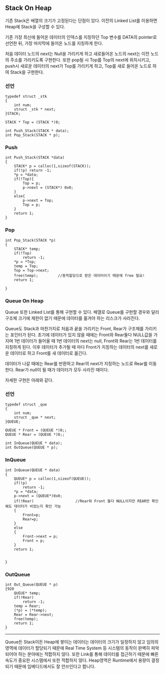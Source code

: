 ## Stack On Heap

기존 Stack은 배열의 크기가 고정된다는 단점이 있다. 이전의 Linked List를 이용하면 Heap에 Stack을 구성할 수 있다.

기존 가장 최신에 들어온 데이터의 인덱스를 지칭하던 Top 변수를 DATA의 pointer로 선언한 뒤, 가장 마지막에 들어온 노드를 지칭하게 한다.

처음 데이터 노드의 next는 Null을 가리키게 하고 새로들어온 노드의 next는 이전 노드의 주소를 가리키도록 구현한다. 또한 pop될 시 Top를 Top의 next에 위치시키고, push시 새로운 데이터의 next가 Top를 가리키게 하고, Top를 새로 들어온 노드로 하여  Stack을 구현한다.

### 선언
```
typedef struct _stk
{
	int num;
	struct _stk * next; 
}STACK;

STACK * Top = (STACK *)0;

int Push_Stack(STACK * data);
int Pop_Stack(STACK * p);
```

### Push
```
int Push_Stack(STACK *data)
{
	STACK* p = calloc(1,sizeof(STACK));
	if(!p) return -1;
	*p = *data;
	if(!Top){
		Top = p;
		p->next = (STACK*) 0x0;
	}
	else{
		p->next = Top;
		Top = p;
	}
	return 1;
}
```

### Pop
```
int Pop_Stack(STACK *p)
{	
	STACK* temp;
	if(!Top)
		return -1;
	*p = *Top;
	temp = Top;
	Top = Top->next;
	free(temp);			//동적할당으로 받은 데이터이기 때문에 free 필요!
	return 1;

}
```

### Queue On Heap

Queue 또한 Linked List를 통해 구현할 수 있다. 배열로 Queue를 구현할 경우와 달리 구조체 크기에 제한이 없기 때문에 데이터를 옮겨야 하는 리스크가 사라진다.

Queue도 Stack과 마찬가지로 처음과 끝을 가리키는 Front, Rear가 구조체를 가리키는 포인터가 된다.
초기에 데이터가 있지 않을 때에는 Front와 Rear둘다 NULL값을 가지며 1번 데이터가 들어올 때 1번 데이터의 next는 null, Front와 Rear는 1번 데이터를 지칭하게 된다. 이후 데이터가 추가될 때 마다 Front가 지칭하는 데이터의 next를 새로운 데이터로 하고 Front를 새 데이터로 옮긴다.

데이터가 나갈 때에는 Rear를 반환하고 Rear의 next가 지칭하는 노드로 Rear를 이동한다. Rear가 null이 될 때가 데이터가 모두 사라진 때이다.

자세한 구현은 아래와 같다.

### 선언
```
typedef struct _que
{
	int num;
	struct _que * next; 
}QUEUE;

QUEUE * Front = (QUEUE *)0;;
QUEUE * Rear = (QUEUE *)0;;

int InQueue(QUEUE * data);
int OutQueue(QUEUE * p);
```

### InQueue
```
int InQueue(QUEUE * data)
{
	QUEUE* p = calloc(1,sizeof(QUEUE));
	if(!p)
		return -1;
	*p = *data;
	p->next = (QUEUE*)0x0;
	if(!Rear)					//Rear와 Front 둘다 NULL이지만 REAR만 확인해도 데이터가 비었는지 확인 가능
	{
		Front=p;
		Rear=p;
	}
	else
	{
		Front->next = p;
		Front = p;
	}
	return 1;


}
```

### OutQueue
```
int Out_Queue(QUEUE * p)
{920
	QUEUE* temp;
	if(!Rear)
		return -1;
	temp = Rear;
	(*p) = (*temp);
	Rear = Rear->next;
	free(temp);
	return 1;
}
```

---------------------
Queue든 Stack이든 Heap에 쌓이는 데이터는 데이터의 크기가 일정하지 않고 임의의 영역에 데이터가 할당되기 때문에 Real Time System 등 시스템의 동작이 완벽히 파악되어야 하는 분야에는 적합하지 않다. 또한 Link를 통해 데이터를 접근하기 때문에 빠른 속도가 중요한 시스템에서 또한 적합하지 않다. Heap영역은 Runtime에서 용량이 결정되기 때문에 임베디드에서도 잘 안쓰인다고 합니다.



